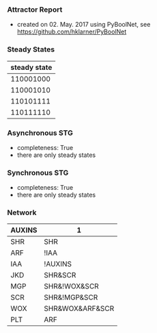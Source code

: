 

### Attractor Report
 * created on 02. May. 2017 using PyBoolNet, see https://github.com/hklarner/PyBoolNet

### Steady States
| steady state |
| ------------ | 
| 110001000    |
| 110001010    |
| 110101111    |
| 110111110    |

### Asynchronous STG
 * completeness: True
 * there are only steady states

### Synchronous STG
 * completeness: True
 * there are only steady states

### Network
| AUXINS  | 1                                  |
| ------- | ---------------------------------- |
| SHR     | SHR                                |
| ARF     | !IAA                               |
| IAA     | !AUXINS                            |
| JKD     | SHR&SCR                            |
| MGP     | SHR&!WOX&SCR                       |
| SCR     | SHR&!MGP&SCR | JKD&SHR&SCR         |
| WOX     | SHR&WOX&ARF&SCR | SHR&!MGP&ARF&SCR |
| PLT     | ARF                                |

